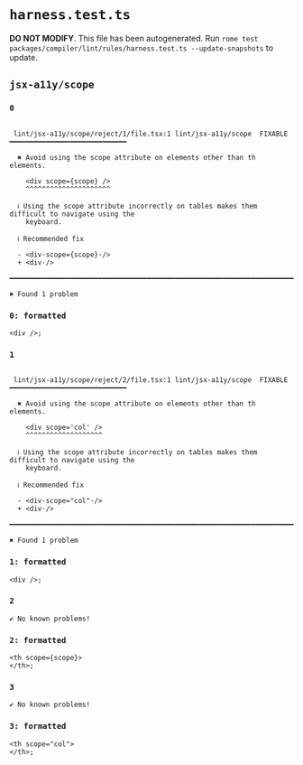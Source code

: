 # `harness.test.ts`

**DO NOT MODIFY**. This file has been autogenerated. Run `rome test packages/compiler/lint/rules/harness.test.ts --update-snapshots` to update.

## `jsx-a11y/scope`

### `0`

```

 lint/jsx-a11y/scope/reject/1/file.tsx:1 lint/jsx-a11y/scope  FIXABLE  ━━━━━━━━━━━━━━━━━━━━━━━━━━━━━

  ✖ Avoid using the scope attribute on elements other than th elements.

    <div scope={scope} />
    ^^^^^^^^^^^^^^^^^^^^^

  ℹ Using the scope attribute incorrectly on tables makes them difficult to navigate using the
    keyboard.

  ℹ Recommended fix

  - <div·scope={scope}·/>
  + <div·/>

━━━━━━━━━━━━━━━━━━━━━━━━━━━━━━━━━━━━━━━━━━━━━━━━━━━━━━━━━━━━━━━━━━━━━━━━━━━━━━━━━━━━━━━━━━━━━━━━━━━━

✖ Found 1 problem

```

### `0: formatted`

```
<div />;

```

### `1`

```

 lint/jsx-a11y/scope/reject/2/file.tsx:1 lint/jsx-a11y/scope  FIXABLE  ━━━━━━━━━━━━━━━━━━━━━━━━━━━━━

  ✖ Avoid using the scope attribute on elements other than th elements.

    <div scope='col' />
    ^^^^^^^^^^^^^^^^^^^

  ℹ Using the scope attribute incorrectly on tables makes them difficult to navigate using the
    keyboard.

  ℹ Recommended fix

  - <div·scope="col"·/>
  + <div·/>

━━━━━━━━━━━━━━━━━━━━━━━━━━━━━━━━━━━━━━━━━━━━━━━━━━━━━━━━━━━━━━━━━━━━━━━━━━━━━━━━━━━━━━━━━━━━━━━━━━━━

✖ Found 1 problem

```

### `1: formatted`

```
<div />;

```

### `2`

```
✔ No known problems!

```

### `2: formatted`

```
<th scope={scope}>
</th>;

```

### `3`

```
✔ No known problems!

```

### `3: formatted`

```
<th scope="col">
</th>;

```
